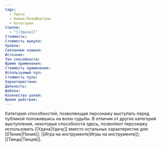 ```yaml
---
tags:
  - Удача
  - Навык/ПаяцФортуны
  - Категория
Ссылки:
  - "[[Удача]]"
Стоимость:
Стоимость выкупа:
Уровни:
Связанные навыки:
Источник:
Тип способности:
Время применения:
Стоимость применения:
Используемый пул:
Стоимость пула:
Характеристики:
Дальность:
Шаблон:
Количество целей:
Время действия:
---
```

Категория способностей, позволяющая персонажу выступать перед публикой положившись на волю судьбы. В отличии от других категорий выступления, некоторые способности здесь, позволяют персонажу использовать [[Удача|Удачу]] вместо остальных характеристик для: [[Пение|Пения]];  [[Игра на инструменте|Игры на инструменте]]; [[Танцы|Танцев]]. 